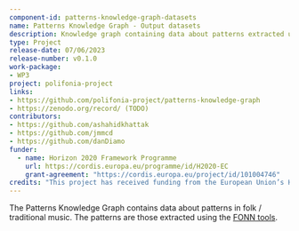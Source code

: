 ```yaml
---
component-id: patterns-knowledge-graph-datasets
name: Patterns Knowledge Graph - Output datasets
description: Knowledge graph containing data about patterns extracted using the [FONN tools](https://github.com/polifonia-project/folk_ngram_analysis)
type: Project
release-date: 07/06/2023
release-number: v0.1.0
work-package: 
- WP3
project: polifonia-project
links:
- https://github.com/polifonia-project/patterns-knowledge-graph
- https://zenodo.org/record/ (TODO)
contributors:
- https://github.com/ashahidkhattak
- https://github.com/jmmcd
- https://github.com/danDiamo
funder:
  - name: Horizon 2020 Framework Programme
    url: https://cordis.europa.eu/programme/id/H2020-EC
    grant-agreement: "https://cordis.europa.eu/project/id/101004746"
credits: "This project has received funding from the European Union’s Horizon 2020 research and innovation programme under grant agreement N. 101004746."
---
```


The Patterns Knowledge Graph contains data about patterns in folk / traditional music. The patterns are those extracted using the [FONN tools](https://github.com/polifonia-project/folk_ngram_analysis).

